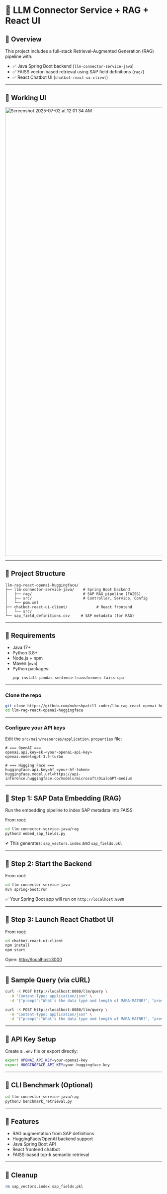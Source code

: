 
# 🤖 LLM Connector Service + RAG + React UI

## 📘 Overview

This project includes a full-stack Retrieval-Augmented Generation (RAG) pipeline with:

- ✅ Java Spring Boot backend (`llm-connector-service-java`)
- ✅ FAISS vector-based retrieval using SAP field definitions (`rag/`)
- ✅ React Chatbot UI (`chatbot-react-ui-client`)

---

## 📘 Working UI
<img width="1439" alt="Screenshot 2025-07-02 at 12 01 34 AM" src="https://github.com/user-attachments/assets/02ec3883-bc62-4eb1-9403-49ccd601f8fd" />

---

## 📁 Project Structure

```
llm-rag-react-openai-huggingface/
├── llm-connector-service-java/    # Spring Boot backend
│   ├── rag/                       # SAP RAG pipeline (FAISS)
│   ├── src/                       # Controller, Service, Config
│   └── pom.xml
├── chatbot-react-ui-client/             # React frontend
│   └── src/
└── sap_field_definitions.csv     # SAP metadata (for RAG)
```

---

## 🔧 Requirements

- Java 17+
- Python 3.8+
- Node.js + npm
- Maven (`mvn`)
- Python packages:
  ```bash
  pip install pandas sentence-transformers faiss-cpu
  ```

---

### Clone the repo

```bash
git clone https://github.com/mukeshpatil1-coder/llm-rag-react-openai-huggingface.git
cd llm-rag-react-openai-huggingface
```

---

### Configure your API keys

Edit the `src/main/resources/application.properties` file:

```properties
# === OpenAI ===
openai.api.key=sk-<your-openai-api-key>
openai.model=gpt-3.5-turbo

# === Hugging Face ===
huggingface.api.key=hf_<your-hf-token>
huggingface.model.url=https://api-inference.huggingface.co/models/microsoft/DialoGPT-medium
```
---

## 🧠 Step 1: SAP Data Embedding (RAG)

Run the embedding pipeline to index SAP metadata into FAISS:

From root:

```bash
cd llm-connector-service-java/rag
python3 embed_sap_fields.py
```

✔ This generates: `sap_vectors.index` and `sap_fields.pkl`

---

## 🚀 Step 2: Start the Backend

From root:

```bash
cd llm-connector-service-java
mvn spring-boot:run
```

✅ Your Spring Boot app will run on `http://localhost:8080`

---

## 💬 Step 3: Launch React Chatbot UI

From root:

```bash
cd chatbot-react-ui-client
npm install
npm start
```

Open: [http://localhost:3000](http://localhost:3000)

---

## 🧪 Sample Query (via cURL)

```bash
curl -X POST http://localhost:8080/llm/query \
  -H "Content-Type: application/json" \
  -d '{"prompt":"What’s the data type and length of MARA-MATNR?", "provider": "openai"}'
```

```bash
curl -X POST http://localhost:8080/llm/query \
  -H "Content-Type: application/json" \
  -d '{"prompt":"What’s the data type and length of MARA-MATNR?", "provider": "huggingface"}'
```

---

## 🔑 API Key Setup

Create a `.env` file or export directly:

```bash
export OPENAI_API_KEY=your-openai-key
export HUGGINGFACE_API_KEY=your-huggingface-key
```

---

## 🧪 CLI Benchmark (Optional)

```bash
cd llm-connector-service-java/rag
python3 benchmark_retrieval.py
```

---

## 🧩 Features

- RAG augmentation from SAP definitions
- HuggingFace/OpenAI backend support
- Java Spring Boot API
- React frontend chatbot
- FAISS-based top-k semantic retrieval

---

## 🧹 Cleanup

```bash
rm sap_vectors.index sap_fields.pkl
```
